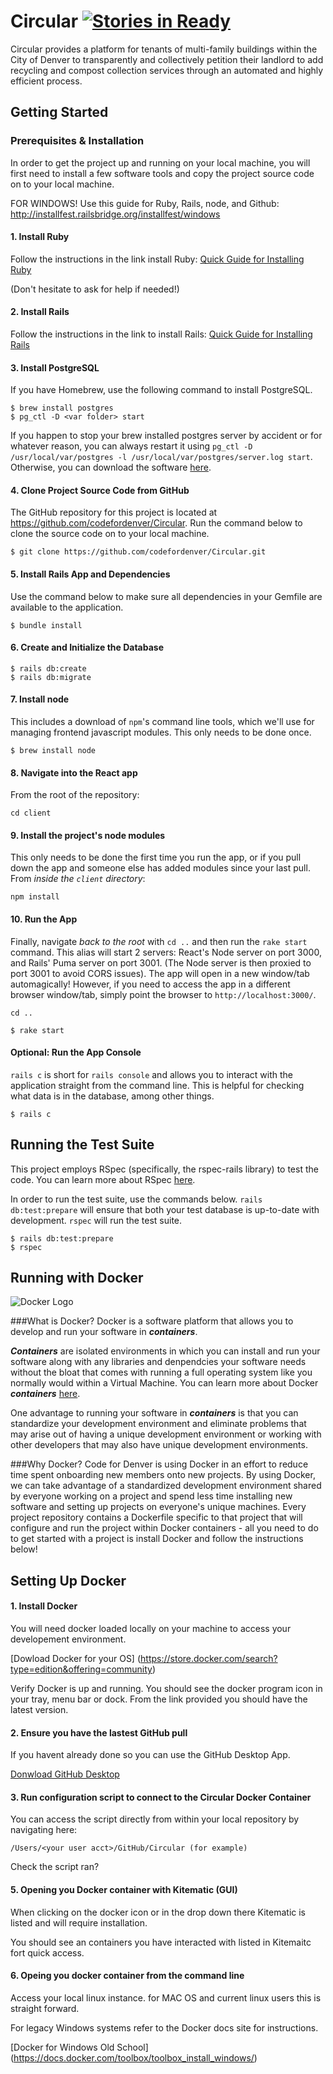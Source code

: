 # Circular [![Stories in Ready](https://badge.waffle.io/codefordenver/Circular.png?label=ready&title=Ready)](https://waffle.io/codefordenver/Circular)

Circular provides a platform for tenants of multi-family buildings within the City of Denver to transparently and collectively petition their landlord to add recycling and compost collection services through an automated and highly efficient process.

## Getting Started

### Prerequisites & Installation

In order to get the project up and running on your local machine, you will first need to install a few software tools and copy the project source code on to your local machine.

FOR WINDOWS! Use this guide for Ruby, Rails, node, and Github: http://installfest.railsbridge.org/installfest/windows

#### 1. Install Ruby
Follow the instructions in the link install Ruby:
[Quick Guide for Installing Ruby](https://www.ruby-lang.org/en/documentation/installation/)

(Don't hesitate to ask for help if needed!)

#### 2. Install Rails
Follow the instructions in the link to install Rails: [Quick Guide for Installing Rails](http://guides.rubyonrails.org/getting_started.html)


#### 3. Install PostgreSQL

If you have Homebrew, use the following command to install PostgreSQL.

```
$ brew install postgres
$ pg_ctl -D <var folder> start
```

If you happen to stop your brew installed postgres server by accident or for whatever reason, you can always restart it using `pg_ctl -D /usr/local/var/postgres -l /usr/local/var/postgres/server.log start`.
Otherwise, you can download the software [here](https://www.postgresql.org/download/).

#### 4. Clone Project Source Code from GitHub

The GitHub repository for this project is located at https://github.com/codefordenver/Circular. Run the command below to clone the source code on to your local machine.

```
$ git clone https://github.com/codefordenver/Circular.git
```

#### 5. Install Rails App and Dependencies

Use the command below to make sure all dependencies in your Gemfile are available to the application.

```
$ bundle install
```

#### 6. Create and Initialize the Database

```
$ rails db:create
$ rails db:migrate
```

#### 7. Install node

This includes a download of `npm`'s command line tools, which we'll use for managing frontend javascript modules. This only needs to be done once.

```
$ brew install node
```

#### 8. Navigate into the React app

From the root of the repository:

```
cd client
```

#### 9. Install the project's node modules

This only needs to be done the first time you run the app, or if you pull down the app and someone else has added modules since your last pull. From _inside the `client` directory_:

```
npm install
```


#### 10. Run the App

Finally, navigate _back to the root_ with `cd ..` and then run the `rake start` command. This alias will start 2 servers: React's Node server on port 3000, and Rails' Puma server on port 3001. (The Node server is then proxied to port 3001 to avoid CORS issues). The app will open in a new window/tab automagically! However, if you need to access the app in a different browser window/tab, simply point the browser to `http://localhost:3000/`.

```
cd ..
```

```
$ rake start
```

#### Optional: Run the App Console

`rails c` is short for `rails console` and allows you to interact with the application straight from the command line. This is helpful for checking what data is in the database, among other things.

```
$ rails c
```

## Running the Test Suite

This project employs RSpec (specifically, the rspec-rails library) to test the code. You can learn more about RSpec [here](https://relishapp.com/rspec/docs/gettingstarted).

In order to run the test suite, use the commands below. `rails db:test:prepare` will ensure that both your test database is up-to-date with development. `rspec` will run the test suite.

```
$ rails db:test:prepare
$ rspec
```
## Running with Docker

![Docker Logo](https://www.docker.com/sites/default/files/mono_horizontal_large.png)

###What is Docker?
Docker is a software platform that allows you to develop and run your software in *__containers__*. 

*__Containers__* are isolated environments in which you can install and run your software along with any libraries and denpendcies your software needs without the bloat that comes with running a full operating system like you normally would within a Virtual Machine. You can learn more about Docker *__containers__* [here](https://www.docker.com/what-container).

One advantage to running your software in *__containers__* is that you can standardize your development environment and eliminate problems that may arise out of having a unique development environment or working with other developers that may also have unique development environments.


###Why Docker?
Code for Denver is using Docker in an effort to reduce time spent onboarding new members onto new projects. By using Docker, we can take advantage of a standardized development environment shared by everyone working on a project and spend less time installing new software and setting up projects on everyone's unique machines. Every project repository contains a Dockerfile specific to that project that will configure and run the project within Docker containers - all you need to do to get started with a project is install Docker and follow the instructions below!

## Setting Up Docker
#### 1. Install Docker
You will need docker loaded locally on your machine to access your developement environment.

[Dowload Docker for your OS] (https://store.docker.com/search?type=edition&offering=community)

Verify Docker is up and running. You should see the docker program icon in your tray, menu bar or dock. From the link provided you should have the latest version.

#### 2. Ensure you have the lastest GitHub pull
If you havent already done so you can use the GitHub Desktop App.

[Donwload GitHub Desktop](https://help.github.com/desktop/guides/getting-started/installing-github-desktop/)


#### 3. Run configuration script to connect to the Circular Docker Container

You can access the script directly from within your local repository by navigating here:

```
/Users/<your user acct>/GitHub/Circular (for example)
```


Check the script ran?

#### 5. Opening you Docker container with Kitematic (GUI)
When clicking on the docker icon or in the drop down there Kitematic is listed and will require installation.

You should see an containers you have interacted with listed in Kitemaitc fort quick access.

#### 6. Opeing you docker container from the command line

Access your local linux instance. for MAC OS and current linux users this is straight forward.

For legacy Windows systems refer to the Docker docs site for instructions.

[Docker for Windows Old School] (https://docs.docker.com/toolbox/toolbox_install_windows/)